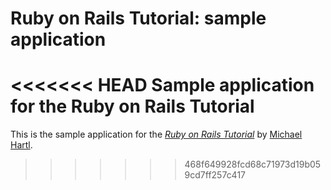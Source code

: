# Ruby on Rails Tutorial: sample application

<<<<<<< HEAD
Sample application for the Ruby on Rails Tutorial
=======
This is the sample application for
the [*Ruby on Rails Tutorial*](http://railstutorial.org/)
by [Michael Hartl](http://michaelhartl.com/).
>>>>>>> 468f649928fcd68c71973d19b059cd7ff257c417

